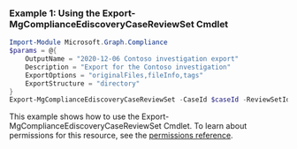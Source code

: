 ### Example 1: Using the Export-MgComplianceEdiscoveryCaseReviewSet Cmdlet
```powershell
Import-Module Microsoft.Graph.Compliance
$params = @{
	OutputName = "2020-12-06 Contoso investigation export"
	Description = "Export for the Contoso investigation"
	ExportOptions = "originalFiles,fileInfo,tags"
	ExportStructure = "directory"
}
Export-MgComplianceEdiscoveryCaseReviewSet -CaseId $caseId -ReviewSetId $reviewSetId -BodyParameter $params
```
This example shows how to use the Export-MgComplianceEdiscoveryCaseReviewSet Cmdlet.
To learn about permissions for this resource, see the [permissions reference](/graph/permissions-reference).
